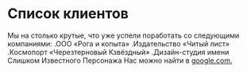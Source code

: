 # Список клиентов
Мы на столько крутые, что уже успели поработать со следующими компаниями:
.ООО «Рога и копыта»
.Издательство «Читый лист»
.Космопорт «Черезтерновый Кзвёздный»
.Дизайн-студия имени Слишком Известного Персонажа
Нас можно найти в [google.com.](google.com.)